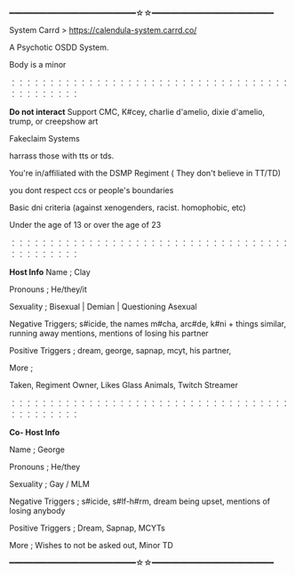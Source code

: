 ━━━━━━━━━━━━━━━━━━━━━━━━━━━☆☆━━━━━━━━━━━━━━━━━━━━━━━━━━

System Carrd > https://calendula-system.carrd.co/

A Psychotic OSDD System.

Body is a minor

︰︰︰︰︰︰︰︰︰︰︰︰︰︰︰︰︰︰︰︰︰︰︰︰︰︰︰︰︰︰︰︰︰︰︰︰︰︰︰︰︰︰︰︰︰

**Do not interact**
Support CMC, K#cey, charlie d'amelio, dixie d'amelio, trump, or creepshow art

Fakeclaim Systems

harrass those with tts or tds.

You're in/affiliated with the DSMP Regiment ( They don't believe in TT/TD)

you dont respect ccs or people's boundaries

Basic dni criteria (against xenogenders, racist. homophobic, etc)

Under the age of 13 or over the age of 23

︰︰︰︰︰︰︰︰︰︰︰︰︰︰︰︰︰︰︰︰︰︰︰︰︰︰︰︰︰︰︰︰︰︰︰︰︰︰︰︰︰︰︰︰︰

**Host Info**
Name ; Clay

Pronouns ; He/they/it

Sexuality ; Bisexual | Demian | Questioning Asexual

Negative Triggers; s#icide, the names m#cha, arc#de, k#ni + things similar, running away mentions, mentions of losing his partner

Positive Triggers ; dream, george, sapnap, mcyt, his partner,

More ;

Taken, Regiment Owner, Likes Glass Animals, Twitch Streamer

︰︰︰︰︰︰︰︰︰︰︰︰︰︰︰︰︰︰︰︰︰︰︰︰︰︰︰︰︰︰︰︰︰︰︰︰︰︰︰︰︰︰︰︰︰

**Co- Host Info**

Name ; George

Pronouns ; He/they

Sexuality ; Gay / MLM 

Negative Triggers ; s#icide, s#lf-h#rm, dream being upset, mentions of losing anybody

Positive Triggers ; Dream, Sapnap, MCYTs

More ; 
Wishes to not be asked out, Minor TD 


━━━━━━━━━━━━━━━━━━━━━━━━━━━☆☆━━━━━━━━━━━━━━━━━━━━━━━━━━

